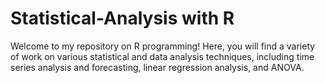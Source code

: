 # Statistical-Analysis with R
Welcome to my repository on R programming! Here, you will find a variety of work on various statistical and data analysis techniques, including time series analysis and forecasting, linear regression analysis, and ANOVA.
